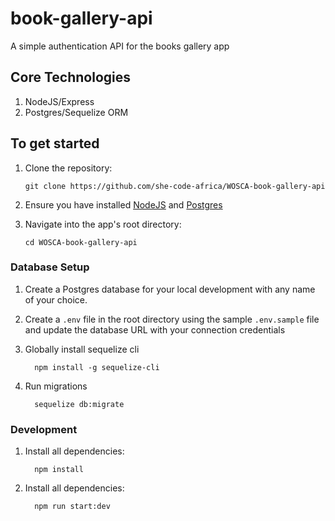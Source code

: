 # book-gallery-api
A simple authentication API for the books gallery app

## Core Technologies
1. NodeJS/Express
2. Postgres/Sequelize ORM


## To get started
1. Clone the repository: 
    ```
    git clone https://github.com/she-code-africa/WOSCA-book-gallery-api
    ```

2. Ensure you have installed [NodeJS](https://nodejs.org/en/) and [Postgres](https://www.postgresql.org/download/)

3. Navigate into the app's root directory: 
    ```
    cd WOSCA-book-gallery-api
    ```

### Database Setup
1. Create a Postgres database for your local development with any name of your choice.

2. Create a `.env` file in the root directory using the sample `.env.sample` file and update the database URL with your connection credentials

2. Globally install sequelize cli
    ```
      npm install -g sequelize-cli
    ```
3. Run migrations
    ```
      sequelize db:migrate
    ```

### Development
1. Install all dependencies: 
    ```
      npm install
    ```

2. Install all dependencies: 
    ```
      npm run start:dev
    ```